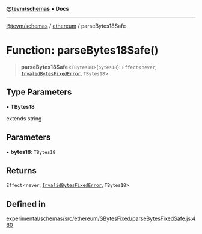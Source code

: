 [**@tevm/schemas**](../../README.md) • **Docs**

***

[@tevm/schemas](../../modules.md) / [ethereum](../README.md) / parseBytes18Safe

# Function: parseBytes18Safe()

> **parseBytes18Safe**\<`TBytes18`\>(`bytes18`): `Effect`\<`never`, [`InvalidBytesFixedError`](../classes/InvalidBytesFixedError.md), `TBytes18`\>

## Type Parameters

• **TBytes18**

extends string

## Parameters

• **bytes18**: `TBytes18`

## Returns

`Effect`\<`never`, [`InvalidBytesFixedError`](../classes/InvalidBytesFixedError.md), `TBytes18`\>

## Defined in

[experimental/schemas/src/ethereum/SBytesFixed/parseBytesFixedSafe.js:460](https://github.com/qbzzt/tevm-monorepo/blob/main/experimental/schemas/src/ethereum/SBytesFixed/parseBytesFixedSafe.js#L460)
